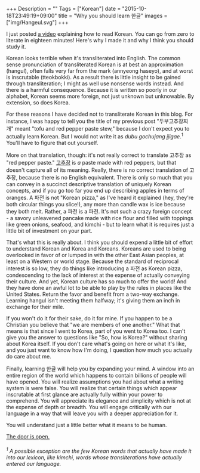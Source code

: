 +++
Description = ""
Tags = ["Korean"]
date = "2015-10-18T23:49:19+09:00"
title = "Why you should learn 한글"
images = ["img/Hangeul.svg"]
+++

I just posted [a video](/posts/an-americans-guide-to-한글) explaining how to read Korean. You can go from zero to literate in eighteen minutes! Here's why I made it and why I think you should study it.

Korean looks terrible when it's transliterated into English. The common sense pronunciation of transliterated Korean is at best an approximation (hangul), often falls very far from the mark (annyeong haseyo), and at worst is inscrutable (tteokbokki). As a result there is little insight to be gained through transliteration; I might as well use nonsense words instead. And there is a harmful consequence. Because it is written so poorly in our alphabet, Korean seems more foreign, not just unknown but unknowable. By extension, so does Korea.

For these reasons I have decided not to transliterate Korean in this blog. For instance, I was happy to tell you the title of my previous post "두부고추장찌개" meant "tofu and red pepper paste stew," because I don't expect you to actually learn Korean. But I would not write it as *dubu gochujang jjigae*.<sup>1</sup> You'll have to figure that out yourself.

More on that translation, though: it's not really correct to translate 고추장 as "red pepper paste." [고추장](https://en.wikipedia.org/wiki/Gochujang) is *a* paste made with red peppers, but that doesn't capture all of its meaning. Really, there is no correct translation of 고추장, because there is no English equivalent. There is only so much that you can convey in a succinct descriptive translation of uniquely Korean concepts, and if you go too far you end up describing apples in terms of oranges. A 파전 is not "Korean pizza," as I've heard it explained (hey, they're both circular things you slice!), any more than candle wax is ice because they both melt. Rather, a 파전 is a 파전. It's not such a crazy foreign concept - a savory unleavened pancake made with rice flour and filled with toppings like green onions, seafood, and kimchi - but to learn what it is requires just a little bit of investment on your part.

That's what this is really about. I think you should expend a little bit of effort to understand Korean and Korea and Koreans. Koreans are used to being overlooked in favor of or lumped in with the other East Asian peoples, at least on a Western or world stage. Because the standard of reciprocal interest is so low, they do things like introducing a 파전 as Korean pizza, condescending to the lack of interest at the expense of actually conveying their culture. And yet, Korean culture has so much to offer the world! And they have done an awful lot to be able to play by the rules in places like the United States. Return the favor and benefit from a two-way exchange. Learning hangul isn't meeting them halfway; it's giving them an inch in exchange for their mile.

If you won't do it for their sake, do it for mine. If you happen to be a Christian you believe that "we are members of one another." What that means is that since I went to Korea, part of you went to Korea too. I can't give you the answer to questions like "So, how is Korea?" without sharing about Korea itself. If you don't care what's going on here or what it's like, and you just want to know how I'm doing, I question how much you actually do care about me.

Finally, learning 한글 will help you by expanding your mind. A window into an entire region of the world which happens to contain billions of people will have opened. You will realize assumptions you had about what a writing system is were false. You will realize that certain things which appear inscrutable at first glance are actually fully within your power to comprehend. You will appreciate its elegance and simplicity which is not at the expense of depth or breadth. You will engage critically with our language in a way that will leave you with a deeper appreciation for it.

You will understand just a little better what it means to be human.

[The door is open.](/posts/an-americans-guide-to-한글)


<h6><sup>1</sup> A possible exception are the few Korean words that actually have made it into our lexicon, like kimchi, words whose transliterations have actually entered our language.</h6>



